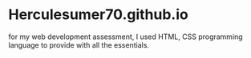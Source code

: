 # Herculesumer70.github.io
for my web development assessment, I used HTML, CSS programming language to provide with all the essentials.  
